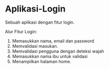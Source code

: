 # Aplikasi-Login
Sebuah aplikasi dengan fitur login.

Alur Fitur Login:
1. Memasukkan nama, email dan password
2. Memvalidasi masukan.
3. Memvalidasi pengguna dengan deteksi wajah
4. Memasukkan nama ibu untuk validasi
5. Menampilkan halaman home.
